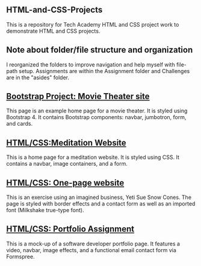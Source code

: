 ## HTML-and-CSS-Projects
This is a repository for Tech Academy HTML and CSS project work to demonstrate HTML and CSS projects. 

## Note about folder/file structure and organization
I reorganized the folders to improve navigation and help myself with file-path setup. Assignments are within the Assignment folder and Challenges are in the "asides" folder.

## [Bootstrap Project: Movie Theater site](assignments/Bootstrap4_project/)
This page is an example home page for a movie theater. It is styled using Bootstrap 4. It contains Bootstrap components: navbar, jumbotron, form, and cards.

## [HTML/CSS:Meditation Website ](Website_Project)
This is a home page for a meditation website. It is styled using CSS. It contains a navbar, image containers, and a form.

## [HTML/CSS: One-page website](assignments/One-Page_Website)
This is an exercise using an imagined business, Yeti Sue Snow Cones. The page is styled with border effects and a contact form as well as an imported font (Milkshake true-type font).

## [HTML/CSS: Portfolio Assignment](assignments/Portfolio_Website_Assignment)
This is a mock-up of a software developer portfolio page. It features a video, navbar, image effects, and a functional email contact form via Formspree.
